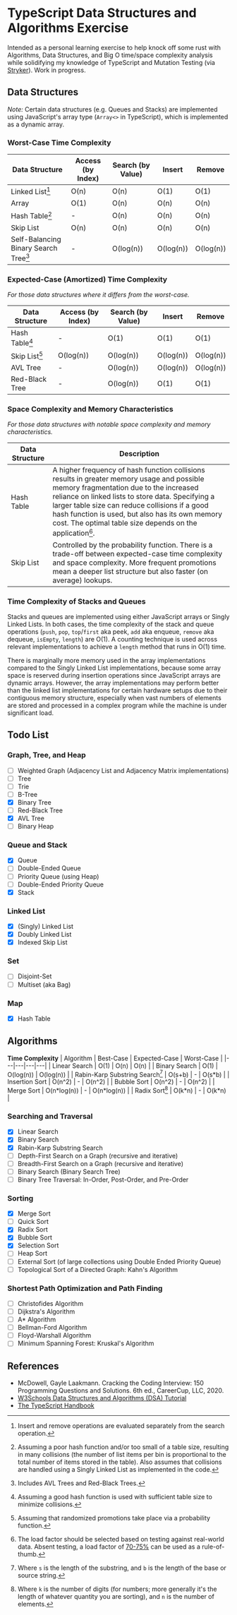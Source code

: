 # TypeScript Data Structures and Algorithms Exercise

Intended as a personal learning exercise to help knock off some rust with Algorithms, Data Structures, and Big O time/space complexity analysis while solidifying my knowledge of TypeScript and Mutation Testing (via [Stryker](https://stryker-mutator.io/docs/)). Work in progress.

## Data Structures

_Note:_ Certain data structures (e.g. Queues and Stacks) are implemented using JavaScript's array type (`Array<>` in TypeScript), which is implemented as a dynamic array.

### Worst-Case Time Complexity

| Data Structure | Access (by Index) | Search (by Value) | Insert | Remove |
|---|---|---|---|---|
| Linked List[^1] | O(n) | O(n) | O(1) | O(1) |
| Array | O(1) | O(n) | O(n) | O(n) |
| Hash Table[^2] | - | O(n) | O(n) | O(n) |
| Skip List | O(n) | O(n) | O(n) | O(n) |
| Self-Balancing Binary Search Tree[^3] | - | O(log(n)) | O(log(n)) | O(log(n)) |

[^1]: Insert and remove operations are evaluated separately from the search operation.
[^2]: Assuming a poor hash function and/or too small of a table size, resulting in many collisions (the number of list items per bin is proportional to the total number of items stored in the table). Also assumes that collisions are handled using a Singly Linked List as implemented in the code.
[^3]: Includes AVL Trees and Red-Black Trees.

### Expected-Case (Amortized) Time Complexity

_For those data structures where it differs from the worst-case._

| Data Structure | Access (by Index) | Search (by Value) | Insert | Remove |
|---|---|---|---|---|
| Hash Table[^4] | - | O(1) | O(1) | O(1) |
| Skip List[^5] | O(log(n)) | O(log(n)) | O(log(n)) | O(log(n)) |
| AVL Tree | - | O(log(n)) | O(log(n)) | O(log(n)) |
| Red-Black Tree | - | O(log(n)) | O(1) | O(1) |

[^4]: Assuming a good hash function is used with sufficient table size to minimize collisions.
[^5]: Assuming that randomized promotions take place via a probability function.

### Space Complexity and Memory Characteristics

_For those data structures with notable space complexity and memory characteristics._

| Data Structure | Description |
|---|---|
| Hash Table | A higher frequency of hash function collisions results in greater memory usage and possible memory fragmentation due to the increased reliance on linked lists to store data. Specifying a larger table size can reduce collisions if a good hash function is used, but also has its own memory cost. The optimal table size depends on the application[^6]. |
| Skip List | Controlled by the probability function. There is a trade-off between expected-case time complexity and space complexity. More frequent promotions mean a deeper list structure but also faster (on average) lookups. |

[^6]: The load factor should be selected based on testing against real-world data. Absent testing, a load factor of [70-75%](https://stackoverflow.com/a/22745283) can be used as a rule-of-thumb.

### Time Complexity of Stacks and Queues

Stacks and queues are implemented using either JavaScript arrays or Singly Linked Lists. In both cases, the time complexity of the stack and queue operations (`push`, `pop`, `top`/`first` aka peek, `add` aka enqueue, `remove` aka dequeue, `isEmpty`, `length`) are O(1). A counting technique is used across relevant implementations to achieve a `length` method that runs in O(1) time.

There is marginally more memory used in the array implementations compared to the Singly Linked List implementations, because some array space is reserved during insertion operations since JavaScript arrays are dynamic arrays. However, the array implementations may perform better than the linked list implementations for certain hardware setups due to their contiguous memory structure, especially when vast numbers of elements are stored and processed in a complex program while the machine is under significant load.

## Todo List

### Graph, Tree, and Heap

- [ ] Weighted Graph (Adjacency List and Adjacency Matrix implementations)
- [ ] Tree
- [ ] Trie
- [ ] B-Tree
- [x] Binary Tree
- [ ] Red-Black Tree
- [x] AVL Tree
- [ ] Binary Heap

### Queue and Stack

- [x] Queue
- [ ] Double-Ended Queue
- [ ] Priority Queue (using Heap)
- [ ] Double-Ended Priority Queue
- [x] Stack

### Linked List

- [x] (Singly) Linked List
- [x] Doubly Linked List
- [x] Indexed Skip List

### Set

- [ ] Disjoint-Set
- [ ] Multiset (aka Bag)

### Map

- [x] Hash Table

## Algorithms

**Time Complexity**
| Algorithm | Best-Case | Expected-Case | Worst-Case |
|---|---|---|---|
| Linear Search | O(1) | O(n) | O(n) |
| Binary Search | O(1) | O(log(n)) | O(log(n)) |
| Rabin-Karp Substring Search[^7] | O(s+b) | - | O(s\*b) |
| Insertion Sort | O(n^2) | - | O(n^2) |
| Bubble Sort | O(n^2) | - | O(n^2) |
| Merge Sort | O(n\*log(n)) | - | O(n\*log(n)) |
| Radix Sort[^8] | O(k\*n) | - | O(k\*n) |

[^7]: Where `s` is the length of the substring, and `b` is the length of the base or source string.
[^8]: Where `k` is the number of digits (for numbers; more generally it's the length of whatever quantity you are sorting), and `n` is the number of elements.

### Searching and Traversal

- [x] Linear Search
- [x] Binary Search
- [x] Rabin-Karp Substring Search
- [ ] Depth-First Search on a Graph (recursive and iterative)
- [ ] Breadth-First Search on a Graph (recursive and iterative)
- [ ] Binary Search (Binary Search Tree)
- [ ] Binary Tree Traversal: In-Order, Post-Order, and Pre-Order

### Sorting

- [x] Merge Sort
- [ ] Quick Sort
- [x] Radix Sort
- [x] Bubble Sort
- [x] Selection Sort
- [ ] Heap Sort
- [ ] External Sort (of large collections using Double Ended Priority Queue)
- [ ] Topological Sort of a Directed Graph: Kahn's Algorithm

### Shortest Path Optimization and Path Finding

- [ ] Christofides Algorithm
- [ ] Dijkstra's Algorithm
- [ ] A* Algorithm
- [ ] Bellman-Ford Algorithm
- [ ] Floyd-Warshall Algorithm
- [ ] Minimum Spanning Forest: Kruskal's Algorithm

## References

- McDowell, Gayle Laakmann. Cracking the Coding Interview: 150 Programming Questions and Solutions. 6th ed., CareerCup, LLC, 2020.
- [W3Schools Data Structures and Algorithms (DSA) Tutorial](https://www.w3schools.com/dsa/index.php)
- [The TypeScript Handbook](https://www.typescriptlang.org/docs/handbook/intro.html)
